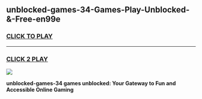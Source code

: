 
## unblocked-games-34-Games-Play-Unblocked-&-Free-en99e
<h3>
<a href="https://premium76.site?title=unblocked-games-34&ref=24A">CLICK TO PLAY</a></h3>
<hr>

<h3>
<a href="https://premium76.site?title=unblocked-games-34&ref=24A">CLICK 2 PLAY</a>
  
</h3>

<a href="https://premium76.site?title=unblocked-games-34&ref=24A"><img src="https://clearcache.store/games.png"></a>


**unblocked-games-34 games unblocked: Your Gateway to Fun and Accessible Online Gaming**
